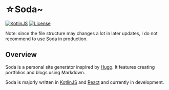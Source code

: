 # ☆Soda~
[![KotlinJS](https://img.shields.io/badge/Kotlin.js-1.3.70--eap--274-blue)](https://kotlinlang.org)
[![License](https://img.shields.io/github/license/Nekoyue/Soda.svg)](https://github.com/Nekoyue/Soda/blob/master/LICENSE)

Note: since the file structure may changes a lot in later updates, I do not recommend to use Soda in production.

## Overview
Soda is a personal site generator inspired by [Hugo](https://github.com/gohugoio/hugo). It features creating portfolios and blogs using Markdown.

Soda is majorly written in [KotlinJS](https://kotlinlang.org/docs/reference/js-overview.html) and [React](https://reactjs.org/) and currently in development.

